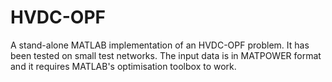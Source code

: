 # HVDC-OPF
A stand-alone MATLAB implementation of an HVDC-OPF problem. It has been tested on small test networks. The input data is in MATPOWER format and it requires MATLAB's optimisation toolbox to work.
